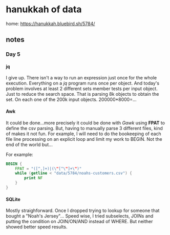 # hanukkah of data

home: https://hanukkah.bluebird.sh/5784/

## notes

### Day 5

#### jq

I give up. There isn't a way to run an expression just once for the whole execution. Everything on a *jq* program runs once per object. And today's problem involves at least 2 different sets member tests per input object. Just to reduce the search space. That is parsing 8k objects to obtain the set. On each one of the 200k input objects. 200000*8000=...

#### Awk

It could be done...more precisely it could be done with *Gawk* using **FPAT** to define the csv parsing. But, having to manually parse 3 different files, kind of makes it not fun. For example, I will need to do the bookeeping of each file line processing on an explicit loop and limit my work to BEGIN. Not the end of the world but...

For example:

``` awk
BEGIN {
    FPAT = "([^,]+)|(\"[^\"]+\")"
    while (getline < "data/5784/noahs-customers.csv") {
        print NF
    }
}
```

#### SQLite

Mostly straighforward. Once I dropped trying to lookup for someone that bought a "Noah's Jersey"... Speed wise, I tried subselects, JOINs and putting the condition on JOIN/ON/AND instead of WHERE. But neither showed better speed results.
